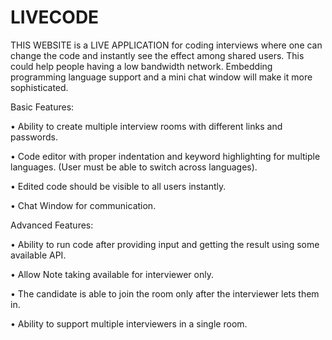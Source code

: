 # LIVECODE

THIS WEBSITE is a LIVE APPLICATION for coding interviews where one can change the code and instantly see the effect among
shared users. This could help people having a low bandwidth network. Embedding
programming language support and a mini chat window will make it more sophisticated.


Basic Features:

• Ability to create multiple interview rooms with different links and passwords.

• Code editor with proper indentation and keyword highlighting for multiple
languages. (User must be able to switch across languages).

• Edited code should be visible to all users instantly.

• Chat Window for communication.


Advanced Features:

• Ability to run code after providing input and getting the result using some
available API.

• Allow Note taking available for interviewer only.

• The candidate is able to join the room only after the interviewer lets them in.

• Ability to support multiple interviewers in a single room.
